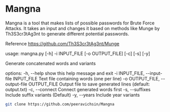 # Mangna
Mangna is a tool that makes lists of possible passwords for Brute Force Attacks. It takes an input and changes it based on methods like Munge by Th3S3cr3tAg3nt to generate different potential passwords.

Reference https://github.com/Th3S3cr3tAg3nt/Munge


usage: mangna.py [-h] -i INPUT_FILE [-o OUTPUT_FILE] [-c] [-s] [-y]

Generate concatenated words and variants

options:
  -h, --help            show this help message and exit
  -i INPUT_FILE, --input-file INPUT_FILE
                        Text file containing words (one per line)
  -o OUTPUT_FILE, --output-file OUTPUT_FILE
                        Output file to save generated lines (default: output.txt)
  -c, --connect         Connect generated words first
  -s, --suffixes        Include suffix variants (Default)
  -y, --years           Include year variants

```bash
git clone https://github.com/peeravichsin/Mangna
```
